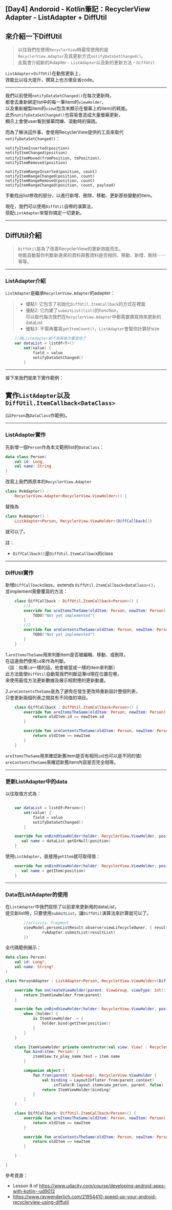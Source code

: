 ## [Day4] Andoroid - Kotlin筆記：RecyclerView Adapter - ListAdapter + DiffUtil

來介紹一下DiffUtil
---

> 以往我們在使用`RecyclerView`時最常使用的是  
> `RecyclerView.Adapter`及其更新方式`notifyDataSetChanged()`。  
> 此篇會介紹新的Adapter - `ListAdapter`以及新的更新方法 - `DiffUtil`  

`ListAdapter`+`DiffUtil`在動態更新上，  
效能比以往大提升，撰寫上也方便且省code。  
 
---

我們以前使用`notifyDataSetChanged()`在每次更新時，  
都會去重新綁定list中的每一筆item的`viewHolder`，  
以及重新繪製item的`view`(包含未顯示在螢幕上的item)的耗能。  
此外`notifyDataSetChanged()`也容易會造成大量螢幕更新，  
顯示上會使user看到螢幕閃爍、滾動時的彈跳。  

而為了解決這件事，會使用RecyclerView提供的工具來取代`notifyDataSetChanged()`：  
``` 
notifyItemInserted(position)
notifyItemChanged(position)
notifyItemMoved(fromPosition, toPosition)、
notifyItemRemoved(position)

notifyItemRangeInserted(position, count)
notifyItemRangeChanged(position, count)
notifyItemRangeRemoved(position, count)
notifyItemRangeChanged(position, count, payload)
```
手動找出list修改的部分，以進行新增、刪除、移動、更新那些變動的item。  

現在，我們可以使用`DiffUtil`自帶的演算法，  
搭配`ListAdapter`來幫你搞定一切更新。  

---

## DiffUtil介紹

> `DiffUtil`是為了改善RecyclerView的更新效能而生。  
> 他能自動幫你判斷新進來的資料與舊資料是否相同、移動、新增、刪除⋯⋯等等。  

--- 

### ListAdapter介紹

`ListAdapter`是繼承`RecyclerView.Adapter`的adapter：  
> - 優點1: 它包含了初始化`DiffUtil.ItemCallback`的方式在裡面  
> - 優點2: 它內建了`submitList(list)`的function，  
可以取代每次我們在`RecyclerView.Adapter`中都需要撰寫用來更新的dataList  
> - 優點3: 不需再覆寫`getItemCount()`，`ListAdapter`會幫你計算好size  

```kotlin
    //用ListAdapter就不用再每次重寫他了
    var dataList = listOf<T>()
        set(value) {
            field = value
            notifyDataSetChanged()
        }
```

---

接下來我們就來下實作範例：  

## 實作`ListAdapter`以及`DiffUtil.ItemCallback<DataClass>`  
(以`Person`為`DataClass`作範例)。  


---

### ListAdapter實作


先新增一個`Person`作為本文範例list的`DataClass`：  

```kotlin
data class Person(
    val id: Long,
    val name: String
)
```

改寫上我們將原本的`RecyclerView.Adapter`  
```kotlin
class RvAdapter() :
    RecyclerView.Adapter<RecyclerView.ViewHolder>() {

```
替換為  
```kotlin
class RvAdapter() : 
    ListAdapter<Person, RecyclerView.ViewHolder>(DiffCallback())

```
就可以了。  

註：
- `DiffCallback()`是`DiffUtil.ItemCallback`的class  

---

### DiffUtil實作

新增`DiffCallback`class，extends `DiffUtil.ItemCallback<DataClass>()`，  
並implement需要覆寫的方法：  

```kotlin
    class DiffCallback : DiffUtil.ItemCallback<Person>() {
        //1
        override fun areItemsTheSame(oldItem: Person, newItem: Person): Boolean {
            TODO("Not yet implemented")
        }
        //2
        override fun areContentsTheSame(oldItem: Person, newItem: Person): Boolean {
            TODO("Not yet implemented")
        }
    }
```

1.`areItemsTheSame`用來判斷item是否被編輯、移動、或刪除，  
在這邊我們使用`id`來作為判斷。  
（註：如果`id`一樣的話，他會被當成一樣的item來判斷）  
此方法能使`DiffUtil`自動幫我們判斷這筆id現在位置在哪，  
來使用最佳方法更新數據及展示相對應的更新動畫。  

2.`areContentsTheSame`是為了避免在發生更改時重新設計整個列表，  
只會更新兩個列表之間具有不同值的項目。  


```kotlin
    class DiffCallback : DiffUtil.ItemCallback<Person>() {
        override fun areItemsTheSame(oldItem: Person, newItem: Person): Boolean {
            return oldItem.id == newItem.id
        }

        override fun areContentsTheSame(oldItem: Person, newItem: Person): Boolean {
            return oldItem == newItem
        }
    }

```

`areItemsTheSame`用來確認新舊item是否有相同`id`(也可以是不同的值)  
`areContentsTheSame`來確認新舊item內容是否完全相等。  

---

### 更新ListAdapter中的data


以往取值方式為：  
```kotlin

    var dataList = listOf<Person>()
        set(value) {
            field = value
            notifyDataSetChanged()
        }

    override fun onBindViewHolder(holder: RecyclerView.ViewHolder, position: Int) {
       val name = dataList.getOrNull(position)
    }
```

使用`ListAdapter`，直接用`getItem`就可取得值：  
```kotlin
    override fun onBindViewHolder(holder: RecyclerView.ViewHolder, position: Int) {
       val name = getItem(position)
    }
```

---

### Data在ListAdapter的使用

在`ListAdapter`中我們拔除了以前拿來更新用的dataList，  
提交新list時，只要使用`submitList`，讓`DiffUtil`演算法來計算就可以了。  


```kotlin
        //activity、fragment
        viewModel.personListResult.observe(viewLifecycleOwner, { resultList ->
                rvAdapter.submitList(resultList)
        })

```


全代碼範例展示：  
```kotlin
data class Person(
    val id: Long?,
    val name: String?
)

class PersonAdapter : ListAdapter<Person, RecyclerView.ViewHolder>(DiffCallback()) {

    override fun onCreateViewHolder(parent: ViewGroup, viewType: Int): RecyclerView.ViewHolder {
        return ItemViewHolder.from(parent)
    }

    override fun onBindViewHolder(holder: RecyclerView.ViewHolder, position: Int) {
        when (holder) {
            is ItemViewHolder -> {
                holder.bind(getItem(position))
            }
        }
    }

    class ItemViewHolder private constructor(val view: View) : RecyclerView.ViewHolder(view) {
        fun bind(item: Person) {
            itemView.tv_play_name.text = item.name
        }

        companion object {
            fun from(parent: ViewGroup): RecyclerView.ViewHolder {
                val binding = LayoutInflater.from(parent.context)
                    .inflate(R.layout.itemview_person, parent, false)
                return ItemViewHolder(binding)
            }
        }
    }

    class DiffCallback: DiffUtil.ItemCallback<Person>() {
        override fun areItemsTheSame(oldItem: Person, newItem: Person): Boolean {
            return oldItem == newItem
        }

        override fun areContentsTheSame(oldItem: Person, newItem: Person): Boolean {
            return oldItem == newItem
        }

    }

}

```

參考資源：
- Lesson 8 of https://www.udacity.com/course/developing-android-apps-with-kotlin--ud9012
- https://www.raywenderlich.com/21954410-speed-up-your-android-recyclerview-using-diffutil